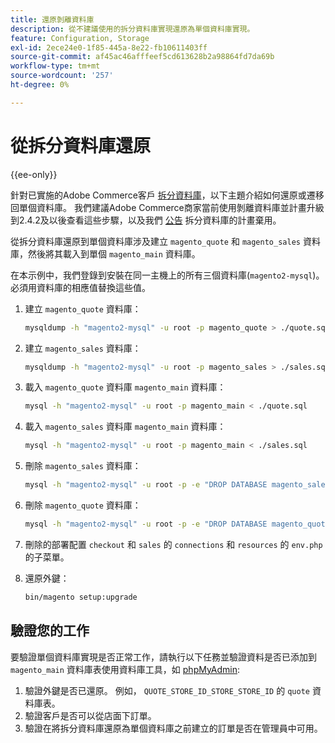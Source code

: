 ```yaml
---
title: 還原剝離資料庫
description: 從不建議使用的拆分資料庫實現還原為單個資料庫實現。
feature: Configuration, Storage
exl-id: 2ece24e0-1f85-445a-8e22-fb10611403ff
source-git-commit: af45ac46afffeef5cd613628b2a98864fd7da69b
workflow-type: tm+mt
source-wordcount: '257'
ht-degree: 0%

---
```


# 從拆分資料庫還原

{{ee-only}}

針對已實施的Adobe Commerce客戶 [拆分資料庫](multi-master.md)，以下主題介紹如何還原或遷移回單個資料庫。 我們建議Adobe Commerce商家當前使用剝離資料庫並計畫升級到2.4.2及以後查看這些步驟，以及我們 [公告](https://community.magento.com/t5/Magento-DevBlog/Deprecation-of-Split-Database-in-Magento-Commerce/ba-p/465187) 拆分資料庫的計畫棄用。

從拆分資料庫還原到單個資料庫涉及建立 `magento_quote` 和 `magento_sales` 資料庫，然後將其載入到單個 `magento_main` 資料庫。

在本示例中，我們登錄到安裝在同一主機上的所有三個資料庫(`magento2-mysql`)。 必須用資料庫的相應值替換這些值。

1. 建立 `magento_quote` 資料庫：

   ```bash
   mysqldump -h "magento2-mysql" -u root -p magento_quote > ./quote.sql
   ```

1. 建立 `magento_sales` 資料庫：

   ```bash
   mysqldump -h "magento2-mysql" -u root -p magento_sales > ./sales.sql
   ```

1. 載入 `magento_quote` 資料庫 `magento_main` 資料庫：

   ```bash
   mysql -h "magento2-mysql" -u root -p magento_main < ./quote.sql
   ```

1. 載入 `magento_sales` 資料庫 `magento_main` 資料庫：

   ```bash
   mysql -h "magento2-mysql" -u root -p magento_main < ./sales.sql
   ```

1. 刪除 `magento_sales` 資料庫：

   ```bash
   mysql -h "magento2-mysql" -u root -p -e "DROP DATABASE magento_sales;"
   ```

1. 刪除 `magento_quote` 資料庫：

   ```bash
   mysql -h "magento2-mysql" -u root -p -e "DROP DATABASE magento_quote;"
   ```

1. 刪除的部署配置 `checkout` 和 `sales` 的 `connections` 和 `resources` 的 `env.php` 的子菜單。
1. 還原外鍵：

   ```bash
   bin/magento setup:upgrade
   ```

## 驗證您的工作

要驗證單個資料庫實現是否正常工作，請執行以下任務並驗證資料是否已添加到 `magento_main` 資料庫表使用資料庫工具，如 [phpMyAdmin](../../installation/prerequisites/optional-software.md#phpmyadmin):

1. 驗證外鍵是否已還原。 例如， `QUOTE_STORE_ID_STORE_STORE_ID` 的 `quote` 資料庫表。
1. 驗證客戶是否可以從店面下訂單。
1. 驗證在將拆分資料庫還原為單個資料庫之前建立的訂單是否在管理員中可用。

